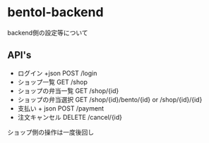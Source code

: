 # bentol-backend
backend側の設定等について

## API's
- ログイン +json
POST /login
- ショップ一覧
GET /shop
- ショップの弁当一覧
GET /shop/{id}
- ショップの弁当選択
GET /shop/{id}/bento/{id} or /shop/{id}/{id}
- 支払い + json
POST /payment
- 注文キャンセル
DELETE /cancel/{id}

ショップ側の操作は一度後回し
